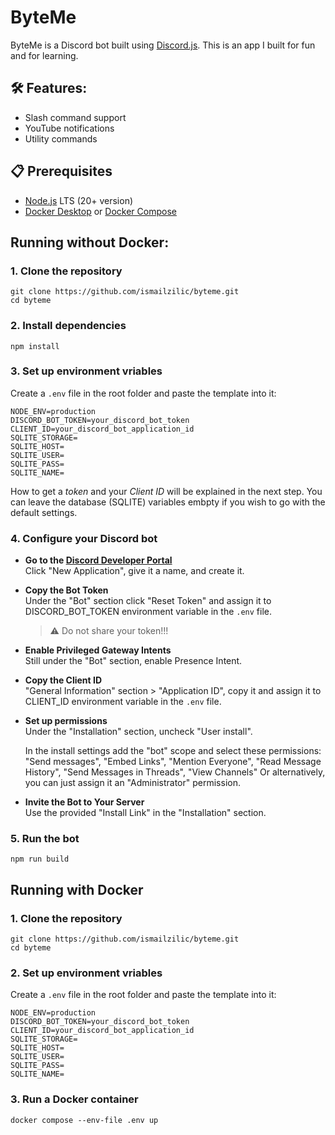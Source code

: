 # ByteMe

ByteMe is a Discord bot built using [Discord.js](https://discord.js.org/). This is an app I built for fun and for learning.

## 🛠️ Features:

- Slash command support
- YouTube notifications
- Utility commands

## 📋 Prerequisites

- [Node.js](https://nodejs.org/en/download) LTS (20+ version)
- [Docker Desktop](https://www.docker.com/) or [Docker Compose](https://docs.docker.com/compose/install/)

## Running without Docker:

### 1. Clone the repository

```
git clone https://github.com/ismailzilic/byteme.git
cd byteme
```

### 2. Install dependencies

```
npm install
```

### 3. Set up environment vriables

Create a `.env` file in the root folder and paste the template into it:

```
NODE_ENV=production
DISCORD_BOT_TOKEN=your_discord_bot_token
CLIENT_ID=your_discord_bot_application_id
SQLITE_STORAGE=
SQLITE_HOST=
SQLITE_USER=
SQLITE_PASS=
SQLITE_NAME=
```

How to get a _token_ and your _Client ID_ will be explained in the next step.
You can leave the database (SQLITE) variables embpty if you wish to go with the default settings.

### 4. Configure your Discord bot

- **Go to the [Discord Developer Portal](https://discord.com/developers/applications)**  
  Click "New Application", give it a name, and create it.

- **Copy the Bot Token**  
  Under the "Bot" section click "Reset Token" and assign it to DISCORD_BOT_TOKEN environment variable in the `.env` file.

  > ⚠️ Do not share your token!!!

- **Enable Privileged Gateway Intents**  
  Still under the "Bot" section, enable Presence Intent.

- **Copy the Client ID**  
  "General Information" section > "Application ID", copy it and assign it to CLIENT_ID environment variable in the `.env` file.

- **Set up permissions**  
  Under the "Installation" section, uncheck "User install".

  In the install settings add the "bot" scope and select these permissions:
  "Send messages", "Embed Links", "Mention Everyone", "Read Message History", "Send Messages in Threads", "View Channels"
  Or alternatively, you can just assign it an "Administrator" permission.

- **Invite the Bot to Your Server**  
  Use the provided "Install Link" in the "Installation" section.

### 5. Run the bot

```
npm run build
```

## Running with Docker

### 1. Clone the repository

```
git clone https://github.com/ismailzilic/byteme.git
cd byteme
```

### 2. Set up environment vriables

Create a `.env` file in the root folder and paste the template into it:

```
NODE_ENV=production
DISCORD_BOT_TOKEN=your_discord_bot_token
CLIENT_ID=your_discord_bot_application_id
SQLITE_STORAGE=
SQLITE_HOST=
SQLITE_USER=
SQLITE_PASS=
SQLITE_NAME=
```

### 3. Run a Docker container

```
docker compose --env-file .env up
```
